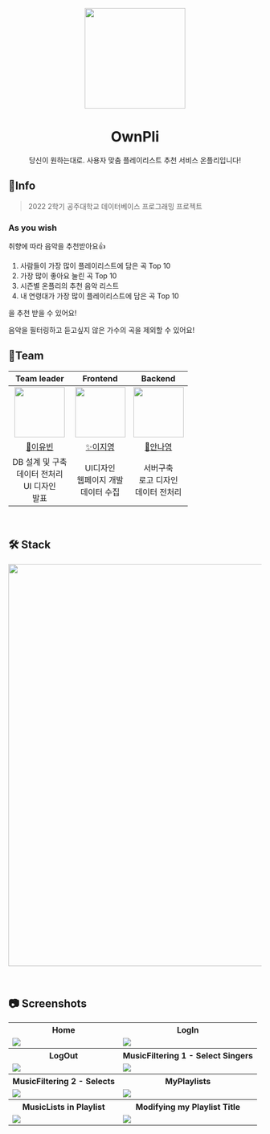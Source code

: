 <p align="middle" >
  <img width="200px;" src="https://user-images.githubusercontent.com/84761609/207571757-c7360e46-fce4-48e9-a725-972f8859a2c8.png"/>
</p>
<h1 align="middle">OwnPli</h1>
<p align="middle">당신이 원하는대로. 사용자 맞춤 플레이리스트 추천 서비스 온플리입니다!</p>



## 🔎Info

> 2022 2학기 공주대학교 데이터베이스 프로그래밍 프로젝트


### As you wish

취향에 따라 음악을 추천받아요👍

1. 사람들이 가장 많이 플레이리스트에 담은 곡 Top 10
2. 가장 많이 좋아요 눌린 곡 Top 10
3. 시즌별 온플리의 추천 음악 리스트
4. 내 연령대가 가장 많이 플레이리스트에 담은 곡 Top 10

을 추천 받을 수 있어요!

음악을 필터링하고 듣고싶지 않은 가수의 곡을 제외할 수 있어요!


## 👥Team
|                  Team leader                   |                   Frontend                    |                  Backend                   |
| :-----------------------------------------: | :-------------------------------------------: | :----------------------------------------: |
| <img src="https://avatars.githubusercontent.com/u/91596873?v=4" width="100px;" alt=""/> | <img src="https://avatars.githubusercontent.com/u/99225571?v=4" width="100px;" alt=""/> | <img src="https://avatars.githubusercontent.com/u/84761609?v=4?s=100" width="100px;" alt=""/> |
|     [🌿이유빈](https://github.com/youbbin)     |     [✨이지영](https://github.com/jiyoung1814)     |     [🍪안나영](https://github.com/ahma0)     |
| DB 설계 및 구축 <br> 데이터 전처리 <br> UI 디자인 <br> 발표 | UI디자인 <br> 웹페이지 개발 <br> 데이터 수집 | 서버구축 <br> 로고 디자인 <br> 데이터 전처리

<br>

## 🛠 Stack

<p align="middle" >
  <img src="https://github.com/youbbin/ownpli-project/assets/84761609/dee29578-df94-4736-b343-be6528aaba27" width="800em;" alt=""/>
</p>

<br>

## 📷 Screenshots 

<table style="width:100%">
  <tr>
    <th>Home</th>
    <th>LogIn</th>
  </tr>
  <tr>
    <td><img src="https://user-images.githubusercontent.com/84761609/207040582-42769f8c-f7a3-4618-8a73-650f1072fa97.png"/></td>
    <td><img src="https://user-images.githubusercontent.com/84761609/207040598-6bbfdda5-bfd1-411f-abc5-3f26abb9cdcf.png"/></td>
  </tr>
  <tr>
    <th>LogOut</th>
    <th>MusicFiltering 1 - Select Singers</th>
  </tr>
  <tr>
    <td><img src="https://user-images.githubusercontent.com/84761609/207040602-ec1cf1f5-eec5-4c77-aed9-a18fbb32824e.png"/></td>
    <td><img src="https://user-images.githubusercontent.com/84761609/207040610-58f164af-e0da-4544-b5e8-5ddcd259044c.png"/></td>
  </tr>
  <tr>
    <th>MusicFiltering 2 - Selects</th>
    <th>MyPlaylists</th>
  </tr>
  <tr>
    <td><img src="https://user-images.githubusercontent.com/84761609/207040608-501029ad-8a28-43a9-bb0f-b045b921537b.png"/></td>
    <td><img src="https://user-images.githubusercontent.com/84761609/207040605-5529d8ea-2a48-431c-ae00-e6eeb5b7349d.png"/></td>
  </tr>
  <tr>
    <th>MusicLists in Playlist</th>
    <th>Modifying my Playlist Title</th>
  </tr>
  <tr>
    <td><img src="https://user-images.githubusercontent.com/84761609/207040574-3cf140c5-edf3-4109-bf29-18bfd7ff43fb.png"/></td>
    <td><img src="https://user-images.githubusercontent.com/84761609/207040579-9553a636-6bd1-4ab1-8887-7bd978e624c5.png"/></td>
  </tr>
  </table>
